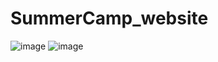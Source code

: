 # SummerCamp_website
![image](https://user-images.githubusercontent.com/65078035/187616711-d41e1f67-b77b-4e09-b33a-9b53437d0b13.png)
![image](https://user-images.githubusercontent.com/65078035/187616783-ab936c8f-e784-4ae6-8a99-8c697e3e4939.png)
